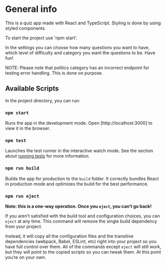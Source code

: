 # General info

This is a quiz app made with React and TypeScript. Styling is done by using styled components. 

To start the project use 'npm start'.

In the settings you can choose how many questions you want to have, which level of difficulty and category you want the questions to be. Have fun!

NOTE: Please note that politics category has an incorrect endpoint for testing error handling. This is done on purpose.


## Available Scripts
In the project directory, you can run:

### `npm start`
Runs the app in the development mode.
Open [http://localhost:3000] to view it in the browser.

### `npm test`
Launches the test runner in the interactive watch mode.
See the section about [running tests](https://facebook.github.io/create-react-app/docs/running-tests) for more information.

### `npm run build`
Builds the app for production to the `build` folder.
It correctly bundles React in production mode and optimizes the build for the best performance.

### `npm run eject`
**Note: this is a one-way operation. Once you `eject`, you can’t go back!**

If you aren’t satisfied with the build tool and configuration choices, you can `eject` at any time. This command will remove the single build dependency from your project.

Instead, it will copy all the configuration files and the transitive dependencies (webpack, Babel, ESLint, etc) right into your project so you have full control over them. All of the commands except `eject` will still work, but they will point to the copied scripts so you can tweak them. At this point you’re on your own.

